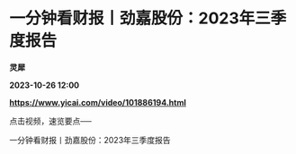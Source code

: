 # 一分钟看财报丨劲嘉股份：2023年三季度报告
**灵犀**

**2023-10-26 12:00**

**https://www.yicai.com/video/101886194.html**

点击视频，速览要点──

一分钟看财报丨劲嘉股份：2023年三季度报告
